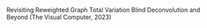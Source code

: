Revisiting Reweighted Graph Total Variation Blind Deconvolution and Beyond (The Visual Computer, 2023)

